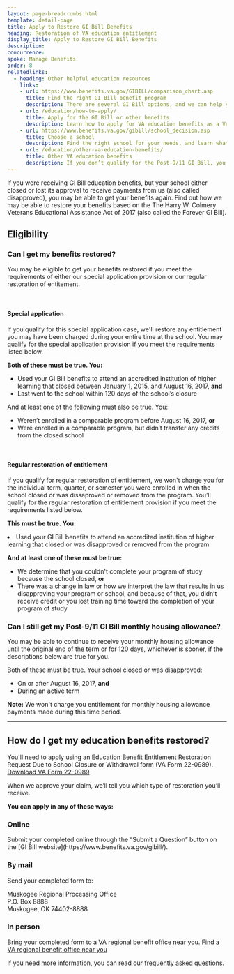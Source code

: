 ```yaml
---
layout: page-breadcrumbs.html
template: detail-page
title: Apply to Restore GI Bill Benefits
heading: Restoration of VA education entitlement
display_title: Apply to Restore GI Bill Benefits
description: 
concurrence: 
spoke: Manage Benefits
order: 8
relatedlinks:
  - heading: Other helpful education resources
    links:
    - url: https://www.benefits.va.gov/GIBILL/comparison_chart.asp
      title: Find the right GI Bill benefit program
      description: There are several GI Bill options, and we can help you compare them to find the best one for you.
    - url: /education/how-to-apply/
      title: Apply for the GI Bill or other benefits
      description: Learn how to apply for VA education benefits as a Veteran, service member, or qualified family member.
    - url: https://www.benefits.va.gov/gibill/school_decision.asp
      title: Choose a school
      description: Find the right school for your needs, and learn what your GI Bill benefits will be while attending it.
    - url: /education/other-va-education-benefits/
      title: Other VA education benefits
      description: If you don’t qualify for the Post-9/11 GI Bill, you may still be able to get training through our other programs.  
---
```


<div class="va-introtext">

If you were receiving GI Bill education benefits, but your school either closed or lost its approval to receive payments from us (also called disapproved), you may be able to get your benefits again. Find out how we may be able to restore your benefits based on the The Harry W. Colmery Veterans Educational Assistance Act of 2017 (also called the Forever GI Bill).

</div>

<h2>Eligibility</h2>

<div class="feature">
  <h3>Can I get my benefits restored?</h3>
  <p>You may be eligible to get your benefits restored if you meet the requirements of either our special application provision or our regular restoration of entitement.</p>
  <br>
  <h4>Special application</h4>
  <p>If you qualify for this special application case, we'll restore any entitlement you may have been charged during your entire time at the school. You may qualify for the special application provision if you meet the requirements listed below.</p>
  <p><strong>Both of these must be true. You:</strong></p>
  <ul>
  <li>Used your GI Bill benefits to attend an accredited institution of higher learning that closed between January 1, 2015, and August 16, 2017, <strong>and</strong></li>
  <li>Last went to the school within 120 days of the school’s closure</li>
  </ul>
  <p>And at least one of the following must also be true. You:</p>
  <ul>
  <li>Weren’t enrolled in a comparable program before August 16, 2017, <strong>or</strong></li>
  <li>Were enrolled in a comparable program, but didn’t transfer any credits from the closed school</li>
  </ul>
  <br>
  <h4>Regular restoration of entitlement</h4>
  <p>If you qualify for regular restoration of entitlement, we won't charge you for the individual term, quarter, or semester you were enrolled in when the school closed or was dissaproved or removed from the program. You’ll qualify for the regular restoration of entitlement provision if you meet the requirements listed below.</p>
  <p><strong>This must be true. You:</strong></p>
  <li>Used your GI Bill benefits to attend an accredited institution of higher learning that closed or was disapproved or removed from the program</li>
  <p><strong>And at least one of these must be true:</strong></p>
  <ul>
    <li>We determine that you couldn't complete your program of study because the school closed, <strong>or</strong></li>
    <li>There was a change in law or how we interpret the law that results in us disapproving your program or school, and because of that, you didn’t receive credit or you lost training time toward the completion of your program of study</li>
    </ul> 
  </div>
  
  <h3>Can I still get my Post-9/11 GI Bill monthly housing allowance?</h3>
  <p>You may be able to continue to receive your monthly housing allowance until the original end of the term or for 120 days, whichever is sooner, if the descriptions below are true for you.</p>
  <p>Both of these must be true. Your school closed or was disapproved:</p>
  <ul>
    <li>On or after August 16, 2017, <strong>and</strong></li>
    <li>During an active term</li>
  </ul>
  <p><strong>Note:</strong> We won't charge you entitlement for monthly housing allowance payments made during this time period.
    
------

<h2> How do I get my education benefits restored? </h2>

You'll need to apply using an Education Benefit Entitlement Restoration Request Due to School Closure or Withdrawal form (VA Form 22-0989). <br>
[Download VA Form 22-0989](https://www.vba.va.gov/pubs/forms/VBA-22-0989-ARE.pdf)

When we approve your claim, we’ll tell you which type of restoration you’ll receive.

**You can apply in any of these ways:**

<h3>Online</h3>
Submit your completed online through the “Submit a Question” button on the [GI Bill website](https://www.benefits.va.gov/gibill/).

<h3>By mail</h3>

Send your completed form to:
<p class="va-address-block">
Muskogee Regional Processing Office<br>
P.O. Box 8888<br>
Muskogee, OK 74402-8888<br>
</p>

<h3>In person</h3>

Bring your completed form to a VA regional benefit office near you. 
<a href="/find-locations/?facilityType=benefits">Find a VA regional benefit office near you</a>

If you need more information, you can read our [frequently asked questions](https://gibill.custhelp.va.gov/).

